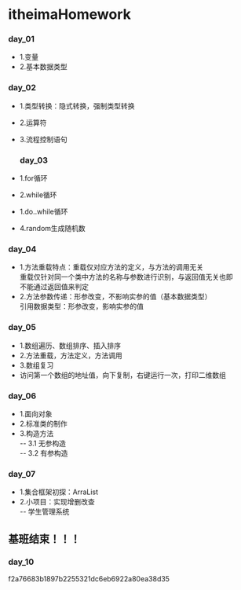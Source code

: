 # itheimaHomework

###  day_01
- 1.变量   
- 2.基本数据类型
### day_02
- 1.类型转换：隐式转换，强制类型转换  
- 2.运算符  
- 3.流程控制语句   
  ### day_03
  
- 1.for循环  
- 2.while循环  
- 1.do..while循环  
- 4.random生成随机数   
 ### day_04
- 1.方法重载特点：重载仅对应方法的定义，与方法的调用无关\
 重载仅针对同一个类中方法的名称与参数进行识别，与返回值无关也即\
 不能通过返回值来判定  
- 2.方法参数传递：形参改变，不影响实参的值（基本数据类型）\
 引用数据类型：形参改变，影响实参的值   
  
 ### day_05
 - 1.数组遍历、数组排序、插入排序  
 - 2.方法重载，方法定义，方法调用
 - 3.数组复习
 - 访问第一个数组的地址值，向下复制，右键运行一次，打印二维数组
### day_06
 - 1.面向对象  
 - 2.标准类的制作  
 - 3.构造方法  
  -- 3.1 无参构造  
  -- 3.2 有参构造  
### day_07  
- 1.集合框架初探：ArraList  
- 2.小项目：实现增删改查  
  -- 学生管理系统  
## 基班结束！！！  
### day_10
f2a76683b1897b2255321dc6eb6922a80ea38d35